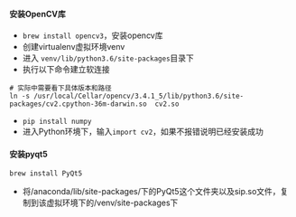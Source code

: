 ####  安装OpenCV库
- `brew install opencv3`，安装opencv库
- 创建virtualenv虚拟环境venv
- 进入 `venv/lib/python3.6/site-packages`目录下
- 执行以下命令建立软连接
```
# 实际中需要看下具体版本和路径
ln -s /usr/local/Cellar/opencv/3.4.1_5/lib/python3.6/site-packages/cv2.cpython-36m-darwin.so  cv2.so
```
- `pip install numpy`
- 进入Python环境下，输入`import cv2`，如果不报错说明已经安装成功


#### 安装pyqt5
```
brew install PyQt5
```
- 将/anaconda/lib/site-packages/下的PyQt5这个文件夹以及sip.so文件，复制到该虚拟环境下的/venv/site-packages下

